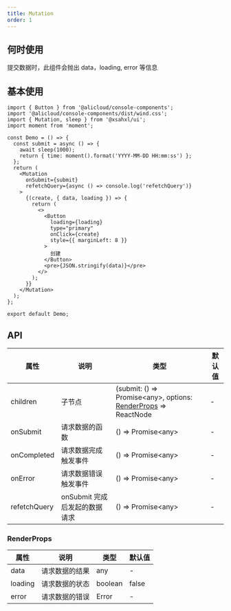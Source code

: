 ```yaml
---
title: Mutation
order: 1
---
```


## 何时使用

提交数据时，此组件会抛出 data，loading, error 等信息

## 基本使用

```tsx
import { Button } from '@alicloud/console-components';
import '@alicloud/console-components/dist/wind.css';
import { Mutation, sleep } from '@xsahxl/ui';
import moment from 'moment';

const Demo = () => {
  const submit = async () => {
    await sleep(1000);
    return { time: moment().format('YYYY-MM-DD HH:mm:ss') };
  };
  return (
    <Mutation
      onSubmit={submit}
      refetchQuery={async () => console.log('refetchQuery')}
    >
      {(create, { data, loading }) => {
        return (
          <>
            <Button
              loading={loading}
              type="primary"
              onClick={create}
              style={{ marginLeft: 8 }}
            >
              创建
            </Button>
            <pre>{JSON.stringify(data)}</pre>
          </>
        );
      }}
    </Mutation>
  );
};

export default Demo;
```

## API

| 属性         | 说明                          | 类型                                                                            | 默认值 |
| ------------ | ----------------------------- | ------------------------------------------------------------------------------- | ------ |
| children     | 子节点                        | (submit: () => Promise<any\>, options: [RenderProps](#renderprops) => ReactNode | -      |
| onSubmit     | 请求数据的函数                | () => Promise<any\>                                                             | -      |
| onCompleted  | 请求数据完成触发事件          | () => Promise<any\>                                                             | -      |
| onError      | 请求数据错误触发事件          | () => Promise<any\>                                                             | -      |
| refetchQuery | onSubmit 完成后发起的数据请求 | () => Promise<any\>                                                             | -      |

### RenderProps

| 属性    | 说明           | 类型    | 默认值 |
| ------- | -------------- | ------- | ------ |
| data    | 请求数据的结果 | any     | -      |
| loading | 请求数据的状态 | boolean | false  |
| error   | 请求数据的错误 | Error   | -      |
